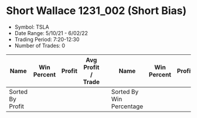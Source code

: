 # Short Wallace 1231_002 (Short Bias)
- Symbol: TSLA
- Date Range: 5/10/21 - 6/02/22
- Trading Period: 7:20-12:30
- Number of Trades: 0

| Name | Win Percent | Profit | Avg Profit / Trade |     | Name | Win Percent | Profit | Avg Profit / Trade |
| ---- | ----------- | ------ | ------------------ | --- | ---- | ----------- | ------ | ------------------ |
| Sorted By <br> Profit | | | | | Sorted By <br> Win Percentage ||||























